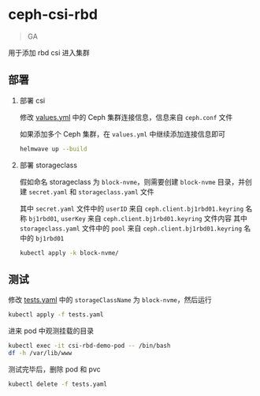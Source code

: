 # ceph-csi-rbd

> GA

用于添加 rbd csi 进入集群

## 部署

1. 部署 csi

    修改 [values.yml](values.yml) 中的 Ceph 集群连接信息，信息来自 `ceph.conf` 文件

    如果添加多个 Ceph 集群，在 `values.yml` 中继续添加连接信息即可

    ```bash
    helmwave up --build
    ```

2. 部署 storageclass

    假如命名 storageclass 为 `block-nvme`，则需要创建 `block-nvme` 目录，并创建 `secret.yaml` 和 `storageclass.yaml` 文件

    其中 `secret.yaml` 文件中的 `userID` 来自 `ceph.client.bj1rbd01.keyring` 名称 `bj1rbd01`, `userKey` 来自 `ceph.client.bj1rbd01.keyring` 文件内容
    其中 `storageclass.yaml` 文件中的 `pool` 来自 `ceph.client.bj1rbd01.keyring` 名中的 `bj1rbd01`

    ```bash
    kubectl apply -k block-nvme/
    ```

## 测试

修改 [tests.yaml](tests.yaml) 中的 `storageClassName` 为 `block-nvme`，然后运行

```bash
kubectl apply -f tests.yaml
```

进来 pod 中观测挂载的目录

```bash
kubectl exec -it csi-rbd-demo-pod -- /bin/bash
df -h /var/lib/www
```

测试完毕后，删除 pod 和 pvc

```bash
kubectl delete -f tests.yaml
```




